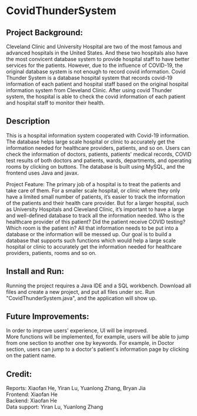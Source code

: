 # CovidThunderSystem

Project Background: 
--------------------
Cleveland Clinic and University Hospital are two of the most famous and advanced hospitals in
the United States. And these two hospitals also have the most convicent database system to
provide hospital staff to have better services for the patients. However, due to the influence of
COVID-19, the original database system is not enough to record covid information. Covid
Thunder System is a database hospital system that records covid-19 information of each patient
and hospital staff based on the original hospital information system from Cleveland Clinic. After
using covid Thunder system, the hospital is able to check the covid information of each patient
and hospital staff to monitor their health.

Description
-----------
This is a hospital information system cooperated with Covid-19 information. The database helps large scale hospital or clinic to accurately get the information needed for healthcare providers, patients, and so on. 
Users can check the information of doctors, patients, patients' medical records, COVID test results of both doctors and patients, wards, departments, and operating rooms by clicking on buttons. 
The database is built using MySQL, and the frontend uses Java and javax. 

Project Feature: 
The primary job of a hospital is to treat the patients and take care of them. For a smaller scale
hospital, or clinic where they only have a limited small number of patients, it’s easier to track the
information of the patients and their health care provider. But for a larger hospital, such as
University Hospitals and Cleveland Clinic, it’s important to have a large and well-defined
database to track all the information needed. Who is the healthcare provider of this patient? Did
the patient receive COVID testing? Which room is the patient in? All that information needs to
be put into a database or the information will be messed up.
Our goal is to build a database that supports such functions which would help a large scale
hospital or clinic to accurately get the information needed for healthcare providers, patients,
rooms and so on.

Install and Run: 
------------------
Running the project requires a Java IDE and a SQL workbench. Download all files and create a new project, and put all files under src. Run "CovidThunderSystem.java", and the application will show up. 

Future Improvements: 
--------------------
In order to improve users' experience, UI will be improved.  
More functions will be implemented, for example, users will be able to jump from one section to another one by keywords. For example, in Doctor section, users can jump to a doctor's patient's information page by clicking on the patient name. 

Credit: 
-------
Reports: Xiaofan He, Yiran Lu, Yuanlong Zhang, Bryan Jia  
Frontend: Xiaofan He  
Backend: Xiaofan He  
Data support: Yiran Lu, Yuanlong Zhang

